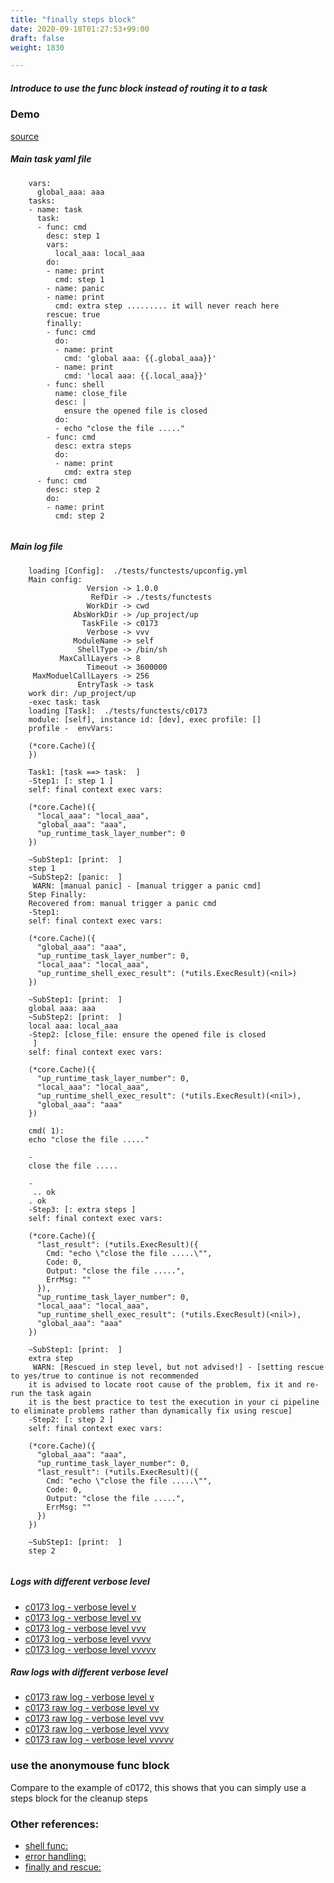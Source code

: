 ```yaml
---
title: "finally steps block"
date: 2020-09-18T01:27:53+99:00
draft: false
weight: 1830

---
```


##### Introduce to use the func block instead of routing it to a task


### Demo








[source](https://github.com/upcmd/up/blob/master/tests/functests/c0173.yml)

##### Main task yaml file
```
    vars:
      global_aaa: aaa
    tasks:
    - name: task
      task:
      - func: cmd
        desc: step 1
        vars:
          local_aaa: local_aaa
        do:
        - name: print
          cmd: step 1
        - name: panic
        - name: print
          cmd: extra step ......... it will never reach here
        rescue: true
        finally:
        - func: cmd
          do:
          - name: print
            cmd: 'global aaa: {{.global_aaa}}'
          - name: print
            cmd: 'local aaa: {{.local_aaa}}'
        - func: shell
          name: close_file
          desc: |
            ensure the opened file is closed
          do:
          - echo "close the file ....."
        - func: cmd
          desc: extra steps
          do:
          - name: print
            cmd: extra step
      - func: cmd
        desc: step 2
        do:
        - name: print
          cmd: step 2
    
```
##### Main log file
```
    loading [Config]:  ./tests/functests/upconfig.yml
    Main config:
                 Version -> 1.0.0
                  RefDir -> ./tests/functests
                 WorkDir -> cwd
              AbsWorkDir -> /up_project/up
                TaskFile -> c0173
                 Verbose -> vvv
              ModuleName -> self
               ShellType -> /bin/sh
           MaxCallLayers -> 8
                 Timeout -> 3600000
     MaxModuelCallLayers -> 256
               EntryTask -> task
    work dir: /up_project/up
    -exec task: task
    loading [Task]:  ./tests/functests/c0173
    module: [self], instance id: [dev], exec profile: []
    profile -  envVars:
    
    (*core.Cache)({
    })
    
    Task1: [task ==> task:  ]
    -Step1: [: step 1 ]
    self: final context exec vars:
    
    (*core.Cache)({
      "local_aaa": "local_aaa",
      "global_aaa": "aaa",
      "up_runtime_task_layer_number": 0
    })
    
    ~SubStep1: [print:  ]
    step 1
    ~SubStep2: [panic:  ]
     WARN: [manual panic] - [manual trigger a panic cmd]
    Step Finally:
    Recovered from: manual trigger a panic cmd
    -Step1:
    self: final context exec vars:
    
    (*core.Cache)({
      "global_aaa": "aaa",
      "up_runtime_task_layer_number": 0,
      "local_aaa": "local_aaa",
      "up_runtime_shell_exec_result": (*utils.ExecResult)(<nil>)
    })
    
    ~SubStep1: [print:  ]
    global aaa: aaa
    ~SubStep2: [print:  ]
    local aaa: local_aaa
    -Step2: [close_file: ensure the opened file is closed
     ]
    self: final context exec vars:
    
    (*core.Cache)({
      "up_runtime_task_layer_number": 0,
      "local_aaa": "local_aaa",
      "up_runtime_shell_exec_result": (*utils.ExecResult)(<nil>),
      "global_aaa": "aaa"
    })
    
    cmd( 1):
    echo "close the file ....."
    
    -
    close the file .....
    
    -
     .. ok
    . ok
    -Step3: [: extra steps ]
    self: final context exec vars:
    
    (*core.Cache)({
      "last_result": (*utils.ExecResult)({
        Cmd: "echo \"close the file .....\"",
        Code: 0,
        Output: "close the file .....",
        ErrMsg: ""
      }),
      "up_runtime_task_layer_number": 0,
      "local_aaa": "local_aaa",
      "up_runtime_shell_exec_result": (*utils.ExecResult)(<nil>),
      "global_aaa": "aaa"
    })
    
    ~SubStep1: [print:  ]
    extra step
     WARN: [Rescued in step level, but not advised!] - [setting rescue to yes/true to continue is not recommended
    it is advised to locate root cause of the problem, fix it and re-run the task again
    it is the best practice to test the execution in your ci pipeline to eliminate problems rather than dynamically fix using rescue]
    -Step2: [: step 2 ]
    self: final context exec vars:
    
    (*core.Cache)({
      "global_aaa": "aaa",
      "up_runtime_task_layer_number": 0,
      "last_result": (*utils.ExecResult)({
        Cmd: "echo \"close the file .....\"",
        Code: 0,
        Output: "close the file .....",
        ErrMsg: ""
      })
    })
    
    ~SubStep1: [print:  ]
    step 2
    
```


##### Logs with different verbose level
* [c0173 log - verbose level v](../../logs/c0173_v)
* [c0173 log - verbose level vv](../../logs/c0173_vv)
* [c0173 log - verbose level vvv](../../logs/c0173_vvvv)
* [c0173 log - verbose level vvvv](../../logs/c0173_vvvv)
* [c0173 log - verbose level vvvvv](../../logs/c0173_vvvvv)

##### Raw logs with different verbose level
* [c0173 raw log - verbose level v](../../reflogs/c0173_v.log)
* [c0173 raw log - verbose level vv](../../reflogs/c0173_vv.log)
* [c0173 raw log - verbose level vvv](../../reflogs/c0173_vvv.log)
* [c0173 raw log - verbose level vvvv](../../reflogs/c0173_vvvv.log)
* [c0173 raw log - verbose level vvvvv](../../reflogs/c0173_vvvvv.log)







### use the anonymouse func block


Compare to the example of c0172, this shows that you can simply use a steps block for the cleanup steps












### Other references:
* [shell func:](../../quick-start/c0002/)
* [error handling:](../../test-debug/error_handling/)
* [finally and rescue:](../../flow-controll/c0172/)
